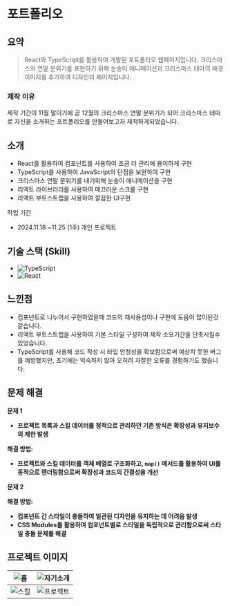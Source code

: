 # 포트폴리오
## 요약
>React와 TypeScript를 활용하여 개발된 포트폴리오 웹페이지입니다. 크리스마스와 연말 분위기를 표현하기 위해 눈송이 애니메이션과 크리스마스 테마의 배경 이미지를 추가하여 디자인의 페이지입니다.

### 제작 이유
제작 기간이 11월 말이기에 곧 12월의 크리스마스 연말 분위기가 되어 크리스마스 테마로
자신을 소개하는 포트폴리오를 만들어보고자 제작하게되었습니다.

## 소개
- React를 활용하여 컴포넌트를 사용하여 조금 더 관리에 용이하게 구현
- TypeScript를 사용하여 JavaScript의 단점을 보완하여 구현
- 크리스마스 연말 분위기를 내기위해 눈송이 애니메이션을 구현
- 리액트 라이브러리를 사용하여 매끄러운 스크롤 구현
- 리액트 부트스트랩을 사용하여 깔끔한 UI구현

작업 기간
- 2024.11.18 ~11.25 (1주)
개인 프로젝트

## 기술 스택 (Skill)
- ![TypeScript](https://img.shields.io/badge/TypeScript-007ACC?style=for-the-badge&logo=typescript&logoColor=white)
- ![React](https://img.shields.io/badge/React-61DAFB?style=for-the-badge&logo=react&logoColor=white)
## 느낀점
- 컴포넌트로 나누어서 구현하였을때 코드의 재사용성이나 구현에 도움이 많이된것 같습니다.
- 리액트 부트스트랩을 사용하여 기본 스타일 구성하여 제작 소요기간을 단축시킬수 있었습니다.
- TypeScript를 사용해 코드 작성 시 타입 안정성을 확보함으로써 예상치 못한 버그를 예방했지만, 초기에는 익숙하지 않아 오히려 자잘한 오류를 경험하기도 했습니다.

## 문제 해결
**문제 1**

- **프로젝트 목록과 스킬 데이터를 정적으로 관리하던 기존 방식은 확장성과 유지보수의  제한 발생**

**해결 방법:**

- **프로젝트와 스킬 데이터를 객체 배열로 구조화하고, `map()` 메서드를 활용하여 UI를 동적으로 렌더링함으로써 확장성과 코드의 간결성을 개선**

**문제 2**

**해결 방법:**

- **컴포넌트 간 스타일이 충돌하여 일관된 디자인을 유지하는 데 어려움 발생**
- **CSS Modules를 활용하여 컴포넌트별로 스타일을 독립적으로 관리함으로써 스타일 충돌 문제를 해결**
  
## 프로젝트 이미지
| ![홈](https://github.com/user-attachments/assets/19c4dbe1-656c-4ed0-b6d2-27863f9936f9) |![자기소개](https://github.com/user-attachments/assets/53419df2-73b3-49bf-adcc-e59a6c76a067) |
|----------------------|---------------------|
|![스킬](https://github.com/user-attachments/assets/70ad3948-32c9-42f1-8409-f48dbfd9f246)| ![프로젝트](https://github.com/user-attachments/assets/3e90796d-cd00-45a5-8e0b-f24199409ae9)|
